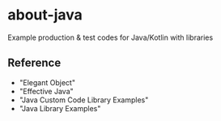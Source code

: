 # about-java

Example production & test codes for Java/Kotlin with libraries

## Reference

* "Elegant Object"
* "Effective Java"
* "Java Custom Code Library Examples"
* "Java Library Examples"
